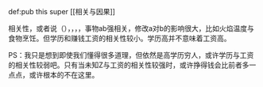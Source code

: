 def:pub this super [[相关与因果]]

相关性，或者说（），，，，事物ab强相关，修改a对b的影响很大，比如火焰温度与食物烹饪。但学历和赚钱工资的相关性较小。学历高并不意味着工资高。

PS：我只是想到即使我们懂得很多道理，但依然是高学历穷人，或许学历与工资的相关性较弱吧。只有当未知Z与工资的相关性较强时，或许挣得钱会比前者多一点点，或许根本的不在这里。